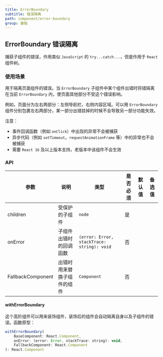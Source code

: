 ```yaml
---
title: ErrorBoundary
subtitle: 错误隔离
path: component/error-boundary
group: 基础
---
```


## ErrorBoundary 错误隔离

捕获子组件的错误，作用类似 `JavaScript` 的 `try...catch...`，但是作用于 `React` 组件树。

### 使用场景

用于隔离页面组件的错误。当 `ErrorBoundary` 子组件中某个组件出错时将错隔离在当前 `ErrorBoundary` 内，使页面其他部分不受这个错误影响。

例如，页面分为左右两部分：左侧导航栏，右侧内容区域。可以用 `ErrorBoundary` 组件分别包裹左右两部分，某一部分出错挂掉的时候不会导致另一部分功能失效。

注意：

- 事件回调函数（例如 `onClick`）中出现的异常不会被捕获
- 异步代码（例如 `setTimeout`，`requestAnimationFrame` 等）中的异常也不会被捕获
- 需要 `React 16` 及以上版本支持，老版本中该组件不会生效

### API

| 参数         |   说明         | 类型     | 是否必须    | 默认值      | 备选值            |
| ------------ | ------------- | -------- | ---------- | ---------- | ----------------- |
| children    | 受保护的子组件 | `node` | 是 | | |
| onError     | 子组件出错时的回调函数 | `(error: Error, stackTrace: string): void` | 否 | | |
| FallbackComponent      | 出错时用来替换子组件的组件       | `Component`     |  否   |     |  |

#### withErrorBoundary

这个高阶组件可以用来装饰组件，装饰后的组件会自动隔离自身以及子组件的错误。函数原型：

```js
withErrorBoundary(
	BaseComponent: React.Component,
	onError: (error: Error, stackTrace: string): void,
	FallbackComponent: React.Component
): React.Component
```
